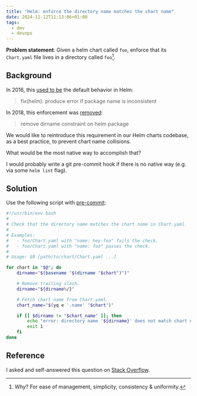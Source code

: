 ```yaml
---
title: "Helm: enforce the directory name matches the chart name"
date: 2024-11-12T11:13:06+01:00
tags:
  - dev
  - devops
---
```


**Problem statement**: Given a helm chart called `foo`, enforce that its `Chart.yaml` file lives in a directory called `foo`[^1].

[^1]: _Why_? For ease of management, simplicity, consistency & uniformity.

<!--more-->

## Background

In 2016, this [used to be](https://github.com/helm/helm/pull/818/) the default behavior in Helm:

> fix(helm): produce error if package name is inconsistent

In 2018, this enforcement was [removed](https://github.com/helm/helm/pull/4141):

> remove dirname constraint on helm package

We would like to reintroduce this requirement in our Helm charts codebase, as a best practice, to prevent chart name collisions.

What would be the most native way to accomplish that?

I would probably write a git pre-commit hook if there is no native way (e.g. via some `helm lint` flag).

## Solution

Use the following script with [pre-commit](https://pre-commit.com/):

```bash
#!/usr/bin/env bash
#
# Check that the directory name matches the chart name in Chart.yaml.
#
# Examples:
#   - foo/Chart.yaml with "name: hey-foo" fails the check.
#   - foo/Chart.yaml with "name: foo" passes the check.
#
# Usage: $0 [path/to/chart/Chart.yaml ...]

for chart in "$@"; do
	dirname="$(basename "$(dirname "$chart")")"

	# Remove trailing slash.
	dirname="${dirname%/}"

	# Fetch chart name from Chart.yaml.
	chart_name="$(yq e '.name' "$chart")"

	if [[ $dirname != "$chart_name" ]]; then
		echo "error: directory name '${dirname}' does not match chart name '${chart_name}'"
		exit 1
	fi
done
```

## Reference

I asked and self-answered this question on [Stack Overflow](https://stackoverflow.com/questions/79166730/how-to-enforce-that-the-directory-name-must-match-the-chart-name/79180650#79180650).
